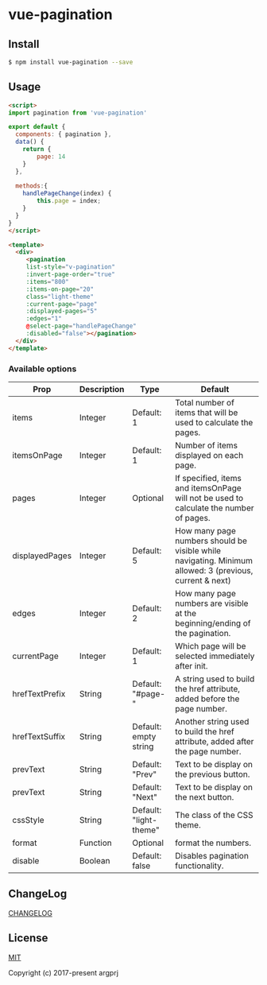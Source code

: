 # vue-pagination



## Install

```bash
$ npm install vue-pagination --save
```

## Usage

```html
<script>
import pagination from 'vue-pagination'

export default {
  components: { pagination },
  data() {
    return {
    	page: 14
    }
  },
  
  methods:{
  	handlePageChange(index) {
  		this.page = index;
  	}
  }
}
</script>

<template>
  <div>
     <pagination 
     list-style="v-pagination" 
     :invert-page-order="true" 
     :items="800" 
     :items-on-page="20" 
     class="light-theme" 
     :current-page="page" 
     :displayed-pages="5" 
     :edges="1" 
     @select-page="handlePageChange" 
     :disabled="false"></pagination>
  </div>
</template>
```
### Available options

| Prop | Description  | Type  | Default |
|------|--------------|-------|---------|
| items | Integer  | Default: 1 | Total number of items that will be used to calculate the pages. |
| itemsOnPage | Integer | Default: 1 | Number of items displayed on each page. |
| pages | Integer | Optional | If specified, items and itemsOnPage will not be used to calculate the number of pages.|
| displayedPages | Integer | Default: 5 | How many page numbers should be visible while navigating. Minimum allowed: 3 (previous, current & next)|
| edges | Integer | Default: 2 | How many page numbers are visible at the beginning/ending of the pagination.|
| currentPage | Integer | Default: 1 | Which page will be selected immediately after init.|
| hrefTextPrefix | String | Default: "#page-" | A string used to build the href attribute, added before the page number.|
| hrefTextSuffix | String | Default: empty string | Another string used to build the href attribute, added after the page number.|
| prevText | String | Default: "Prev" | Text to be display on the previous button.|
| prevText | String | Default: "Next" | Text to be display on the next button.|
| cssStyle | String | Default: "light-theme" | The class of the CSS theme.|
| format | Function | Optional | format the numbers. |
| disable | Boolean | Default: false | Disables pagination functionality. |

## ChangeLog 

[CHANGELOG](CHANGELOG.md)


## License

[MIT](https://github.com/mengxiong10/vue-pagination/blob/master/LICENSE)

Copyright (c) 2017-present argprj
